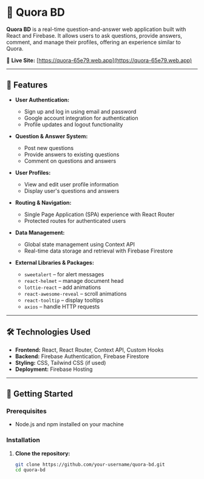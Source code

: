 # 📘 Quora BD

**Quora BD** is a real-time question-and-answer web application built with React and Firebase. It allows users to ask questions, provide answers, comment, and manage their profiles, offering an experience similar to Quora.

🔗 **Live Site:** [https://quora-65e79.web.app](https://quora-65e79.web.app)

---

## 🚀 Features

- **User Authentication:**
  - Sign up and log in using email and password
  - Google account integration for authentication
  - Profile updates and logout functionality

- **Question & Answer System:**
  - Post new questions
  - Provide answers to existing questions
  - Comment on questions and answers

- **User Profiles:**
  - View and edit user profile information
  - Display user's questions and answers

- **Routing & Navigation:**
  - Single Page Application (SPA) experience with React Router
  - Protected routes for authenticated users

- **Data Management:**
  - Global state management using Context API
  - Real-time data storage and retrieval with Firebase Firestore

- **External Libraries & Packages:**
  - `sweetalert` – for alert messages
  - `react-helmet` – manage document head
  - `lottie-react` – add animations
  - `react-awesome-reveal` – scroll animations
  - `react-tooltip` – display tooltips
  - `axios` – handle HTTP requests

---

## 🛠️ Technologies Used

- **Frontend:** React, React Router, Context API, Custom Hooks
- **Backend:** Firebase Authentication, Firebase Firestore
- **Styling:** CSS, Tailwind CSS (if used)
- **Deployment:** Firebase Hosting

---

## 📁 Getting Started

### Prerequisites

- Node.js and npm installed on your machine

### Installation

1. **Clone the repository:**

   ```bash
   git clone https://github.com/your-username/quora-bd.git
   cd quora-bd
 